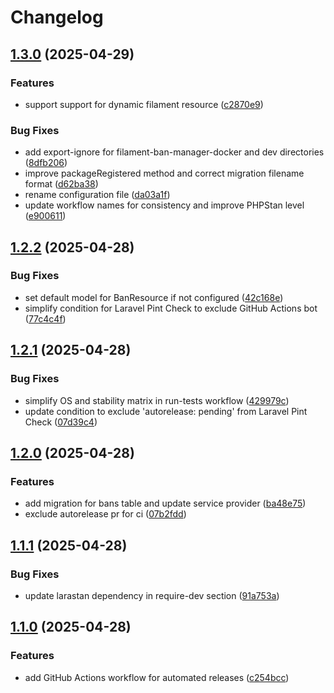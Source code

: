 # Changelog

## [1.3.0](https://github.com/rectitude-open/filament-ban-manager/compare/v1.2.2...v1.3.0) (2025-04-29)


### Features

* support support for dynamic filament resource ([c2870e9](https://github.com/rectitude-open/filament-ban-manager/commit/c2870e98e29978d9bcc52289681939fae2585a35))


### Bug Fixes

* add export-ignore for filament-ban-manager-docker and dev directories ([8dfb206](https://github.com/rectitude-open/filament-ban-manager/commit/8dfb206678bdc322e2ae01414ce0dda401cc3e10))
* improve packageRegistered method and correct migration filename format ([d62ba38](https://github.com/rectitude-open/filament-ban-manager/commit/d62ba38305fe8121a1d33ec60464ae6938d18475))
* rename configuration file ([da03a1f](https://github.com/rectitude-open/filament-ban-manager/commit/da03a1f18f30c2a08ca05c7d72cbc8e08854bbaf))
* update workflow names for consistency and improve PHPStan level ([e900611](https://github.com/rectitude-open/filament-ban-manager/commit/e90061134b40c8c7b38253b4c599d7f276a64f66))

## [1.2.2](https://github.com/rectitude-open/filament-ban-manager/compare/v1.2.1...v1.2.2) (2025-04-28)


### Bug Fixes

* set default model for BanResource if not configured ([42c168e](https://github.com/rectitude-open/filament-ban-manager/commit/42c168ee5850f9a6b2b738ae7362adb4648b2fe0))
* simplify condition for Laravel Pint Check to exclude GitHub Actions bot ([77c4c4f](https://github.com/rectitude-open/filament-ban-manager/commit/77c4c4f16028bda034b21fbfb3cc95c20e0eb4ec))

## [1.2.1](https://github.com/rectitude-open/filament-ban-manager/compare/v1.2.0...v1.2.1) (2025-04-28)


### Bug Fixes

* simplify OS and stability matrix in run-tests workflow ([429979c](https://github.com/rectitude-open/filament-ban-manager/commit/429979c767f6cb69b49224ab80ce7a05d1030919))
* update condition to exclude 'autorelease: pending' from Laravel Pint Check ([07d39c4](https://github.com/rectitude-open/filament-ban-manager/commit/07d39c4e9a4fb6368f9e6cacb72b0639d44de76d))

## [1.2.0](https://github.com/rectitude-open/filament-ban-manager/compare/v1.1.1...v1.2.0) (2025-04-28)


### Features

* add migration for bans table and update service provider ([ba48e75](https://github.com/rectitude-open/filament-ban-manager/commit/ba48e75bcc35191085ead64daff7d00db5ddda3f))
* exclude autorelease pr for ci ([07b2fdd](https://github.com/rectitude-open/filament-ban-manager/commit/07b2fdddc212c9b6798ba12a1c0c4952bcfd1966))

## [1.1.1](https://github.com/rectitude-open/filament-ban-manager/compare/v1.1.0...v1.1.1) (2025-04-28)


### Bug Fixes

* update larastan dependency in require-dev section ([91a753a](https://github.com/rectitude-open/filament-ban-manager/commit/91a753a96d10cd3a4b159901c761fc2062630e8a))

## [1.1.0](https://github.com/rectitude-open/filament-ban-manager/compare/v1.0.0...v1.1.0) (2025-04-28)


### Features

* add GitHub Actions workflow for automated releases ([c254bcc](https://github.com/rectitude-open/filament-ban-manager/commit/c254bcc2f16365ab53555cdf5b3d8602b2e9b53b))
